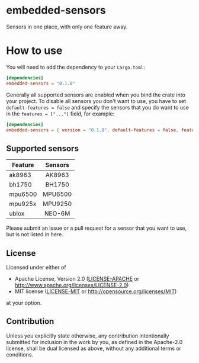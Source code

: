 # embedded-sensors

Sensors in one place, with only one feature away.

# How to use

You will need to add the dependency to your `Cargo.toml`:
```toml
[dependencies]
embedded-sensors = "0.1.0"
```
Generally all supported sensors are enabled when you bind the crate into your project.
To disable all sensors you don't want to use, you have to set `default-features = false` and specify the sensors that you do want to use in the `features = ["..."]` field, for example:
```toml
[dependencies]
embedded-sensors = { version = "0.1.0", default-features = false, features = ["mpu925x", "ublox"] }
```

## Supported sensors

| Feature       | Sensors           |
| ------------- |:-----------------:|
| ak8963        | AK8963 |
| bh1750        | BH1750 |
| mpu6500       | MPU6500 |
| mpu925x       | MPU9250 |
| ublox         | NEO-6M |

Please submit an issue or a pull request for a sensor that you want to use, but is not listed in here.

## License

Licensed under either of

- Apache License, Version 2.0 ([LICENSE-APACHE](LICENSE-APACHE) or http://www.apache.org/licenses/LICENSE-2.0)
- MIT license ([LICENSE-MIT](LICENSE-MIT) or http://opensource.org/licenses/MIT)

at your option.

## Contribution

Unless you explicitly state otherwise, any contribution intentionally submitted
for inclusion in the work by you, as defined in the Apache-2.0 license, shall be
dual licensed as above, without any additional terms or conditions.
